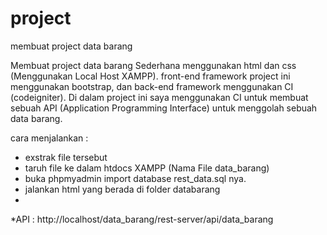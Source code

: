 # project
membuat project data barang

Membuat project data barang Sederhana menggunakan html dan css (Menggunakan Local Host XAMPP). front-end framework project ini menggunakan bootstrap, 
dan back-end framework  menggunakan  CI (codeigniter). Di dalam project ini saya menggunakan CI untuk membuat sebuah API (Application Programming Interface) untuk menggolah sebuah data barang.


cara menjalankan :
- exstrak file tersebut
- taruh file ke dalam htdocs XAMPP (Nama File data_barang)
- buka phpmyadmin import database rest_data.sql nya.
- jalankan html yang berada di folder databarang
- 

*API : http://localhost/data_barang/rest-server/api/data_barang

